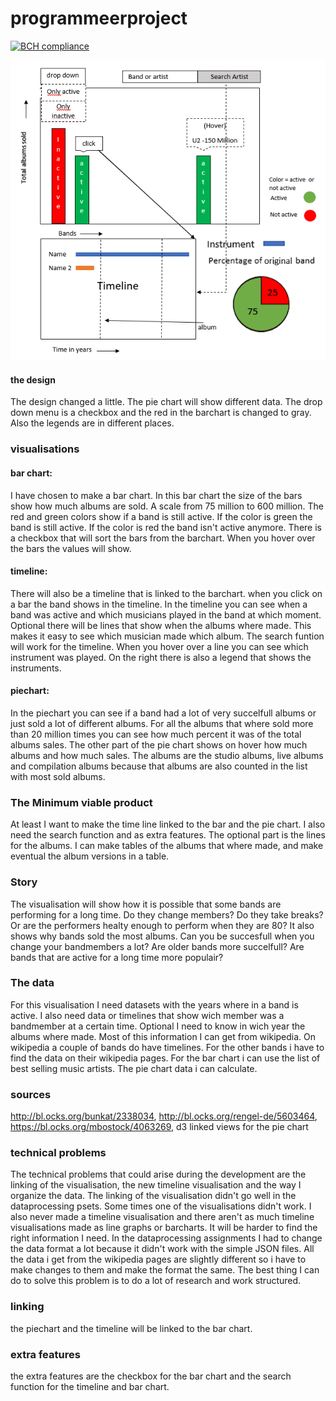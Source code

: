 # programmeerproject

[![BCH compliance](https://bettercodehub.com/edge/badge/jantjehier/programmeerproject)](https://bettercodehub.com)

![GitHub excample](/doc/dataproject3.PNG)

#### the design
The design changed a little. The pie chart will show different data. The drop down menu is a checkbox and the red in the barchart is changed to gray. Also the legends are in different places.

### visualisations
#### bar chart: 
I have chosen to make a bar chart.
In this bar chart the size of the bars show how much albums are sold. A scale from 75 million to 600 million.
The red and green colors show if a band is still active. If the color is green the band is still active. 
If the color is red the band isn't active anymore. There is a checkbox that will sort the bars from the barchart.
When you hover over the bars the values will show.
#### timeline:
There will also be a timeline that is linked to the barchart. when you click on a bar the band shows in the timeline.
In the timeline you can see when a band was active and which musicians played in the band at which moment. Optional there will be lines
that show when the albums where made. This makes it easy to see which musician made which album. The search funtion will work for the timeline. When you hover over a line you can see which instrument was played. On the right there is also a legend that shows the instruments.
#### piechart:
In the piechart you can see if a band had a lot of very succelfull albums or just sold a lot of different albums. For all the albums that where sold more than 20 million times you can see how much percent it was of the total albums sales. The other part of the pie chart shows on hover how much albums and how much sales. The albums are the studio albums, live albums and compilation albums because that albums are also counted in the list with most sold albums.

### The Minimum viable product
At least I want to make the time line linked to the bar and the pie chart. I also need the search function and  as extra features.
The optional part is the lines for the albums. I can make tables of the albums that where made, and make eventual the album versions in a table. 

### Story
The visualisation will show how it is possible that some bands are performing for a long time. Do they change members? Do they take breaks? Or are the performers healty enough to perform when they are 80? It also shows why bands sold the most albums. Can you be succesfull when you change your bandmembers a lot? Are older bands more succelfull? Are bands that are active for a long time more populair?

### The data
For this visualisation I need datasets with the years where in a band is active. I also need data or timelines that show wich member was a bandmember at a certain time. Optional I need to know in wich year the albums where made. 
Most of this information I can get from wikipedia. On wikipedia a couple of bands do have timelines. For the other bands i have to find the data on their wikipedia pages. For the bar chart i can use the list of best selling music artists. The pie chart data i can calculate. 

### sources
http://bl.ocks.org/bunkat/2338034, 
http://bl.ocks.org/rengel-de/5603464, 
https://bl.ocks.org/mbostock/4063269, 
d3 linked views for the pie chart

### technical problems
The technical problems that could arise during the development are the linking of the visualisation, the new timeline visualisation and the way I organize the data. The linking of the visualisation didn't go well in the dataprocessing psets. Some times one of the visualisations didn't work. I also never made a timeline visualisation and there aren't as much timeline visualisations made as line graphs or barcharts. It will be harder to find the right information I need. In the dataprocessing assignments I had to change the data format a lot because it didn't work with the simple JSON files. All the data i get from the wikipedia pages are slightly different so i have to make changes to them and make the format the same. The best thing I can do to solve this problem is to do a lot of research and work structured. 

### linking
the piechart and the timeline will be linked to the bar chart. 

### extra features
the extra features are the checkbox for the bar chart and the search function for the timeline and bar chart.

